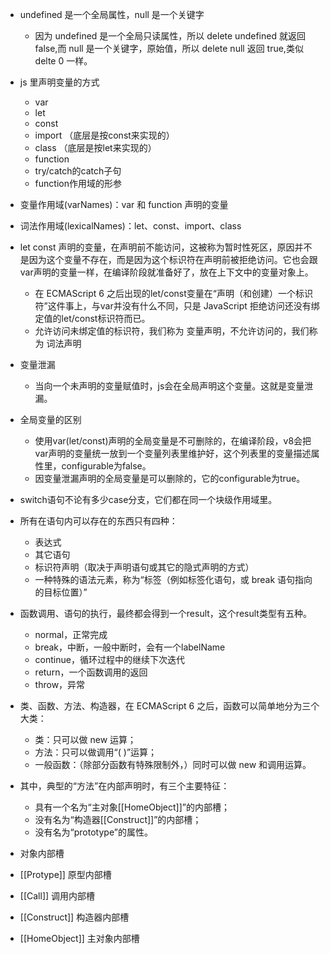 - undefined 是一个全局属性，null 是一个关键字
    - 因为 undefined 是一个全局只读属性，所以 delete undefined 就返回 false,而 null 是一个关键字，原始值，所以 delete null 返回 true,类似 delte 0 一样。
- js 里声明变量的方式
    - var
    - let 
    - const
    - import （底层是按const来实现的）
    - class （底层是按let来实现的）
    - function 
    - try/catch的catch子句
    - function作用域的形参
- 变量作用域(varNames)：var 和 function 声明的变量
- 词法作用域(lexicalNames)：let、const、import、class
- let const 声明的变量，在声明前不能访问，这被称为暂时性死区，原因并不是因为这个变量不存在，而是因为这个标识符在声明前被拒绝访问。它也会跟var声明的变量一样，在编译阶段就准备好了，放在上下文中的变量对象上。
    - 在 ECMAScript 6 之后出现的let/const变量在“声明（和创建）一个标识符”这件事上，与var并没有什么不同，只是 JavaScript 拒绝访问还没有绑定值的let/const标识符而已。
    - 允许访问未绑定值的标识符，我们称为 变量声明，不允许访问的，我们称为 词法声明
- 变量泄漏
    - 当向一个未声明的变量赋值时，js会在全局声明这个变量。这就是变量泄漏。
- 全局变量的区别
    - 使用var(let/const)声明的全局变量是不可删除的，在编译阶段，v8会把var声明的变量统一放到一个变量列表里维护好，这个列表里的变量描述属性里，configurable为false。
    - 因变量泄漏声明的全局变量是可以删除的，它的configurable为true。
- switch语句不论有多少case分支，它们都在同一个块级作用域里。
- 所有在语句内可以存在的东西只有四种：
    - 表达式
    - 其它语句
    - 标识符声明（取决于声明语句或其它的隐式声明的方式）
    - 一种特殊的语法元素，称为“标签（例如标签化语句，或 break 语句指向的目标位置）”
- 函数调用、语句的执行，最终都会得到一个result，这个result类型有五种。
    - normal，正常完成
    - break，中断，一般中断时，会有一个labelName
    - continue，循环过程中的继续下次迭代
    - return，一个函数调用的返回
    - throw，异常

- 类、函数、方法、构造器，在 ECMAScript 6 之后，函数可以简单地分为三个大类：
    - 类：只可以做 new 运算；
    - 方法：只可以做调用“( )”运算；
    - 一般函数：（除部分函数有特殊限制外，）同时可以做 new 和调用运算。
- 其中，典型的“方法”在内部声明时，有三个主要特征：
    - 具有一个名为“主对象[[HomeObject]]”的内部槽；
    - 没有名为“构造器[[Construct]]”的内部槽；
    - 没有名为“prototype”的属性。
- 对象内部槽
 - [[Protype]] 原型内部槽
 - [[Call]] 调用内部槽
 - [[Construct]] 构造器内部槽
 - [[HomeObject]] 主对象内部槽